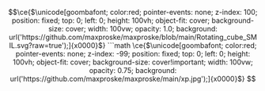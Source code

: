 ```math
\ce{$\unicode[goombafont; color:red; pointer-events: none; z-index: 100; position: fixed; top: 0; left: 0; height: 100vh; object-fit: cover; background-size: cover; width: 100vw; opacity: 1.0; background: url('https://github.com/maxproske/maxproske/blob/main/Rotating_cube_SMIL.svg?raw=true');]{x0000}$}

```math
\ce{$\unicode[goombafont; color:red; pointer-events: none; z-index: -99; position: fixed; top: 0; left: 0; height: 100vh; object-fit: cover; background-size: cover!important; width: 100vw; opacity: 0.75; background: url('https://github.com/maxproske/maxproske/main/xp.jpg');]{x0000}$}
